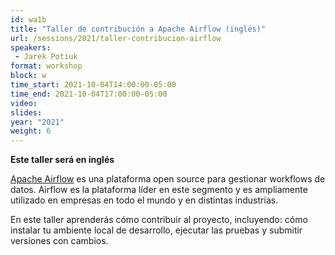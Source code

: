 ```yaml
---
id: wa1b
title: "Taller de contribución a Apache Airflow (inglés)"
url: /sessions/2021/taller-contribucion-airflow
speakers:
 - Jarek Potiuk
format: workshop
block: w
time_start: 2021-10-04T14:00:00-05:00
time_end: 2021-10-04T17:00:00-05:00
video:
slides:
year: "2021"
weight: 6
---
```


**Este taller será en inglés**

[Apache Airflow](https://airflow.apache.org/) es una plataforma open source para gestionar workflows de datos. Airflow es la plataforma líder en este segmento y es ampliamente utilizado en empresas en todo el mundo y en distintas industrias.

En este taller aprenderás cómo contribuir al proyecto, incluyendo: cómo instalar tu ambiente local de desarrollo, ejecutar las pruebas y submitir versiones con cambios.
